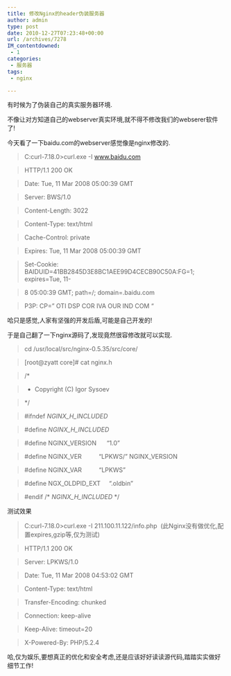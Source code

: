 ```yaml
---
title: 修改Nginx的header伪装服务器
author: admin
type: post
date: 2010-12-27T07:23:48+00:00
url: /archives/7278
IM_contentdowned:
 - 1
categories:
 - 服务器
tags:
 - nginx

---
```


有时候为了伪装自己的真实服务器环境.

不像让对方知道自己的webserver真实环境,就不得不修改我们的webserer软件了!

今天看了一下baidu.com的webserver感觉像是nginx修改的.

>

> C:curl-7.18.0>curl.exe -I www.baidu.com
>

>
>

> HTTP/1.1 200 OK
>

>
>

> Date: Tue, 11 Mar 2008 05:00:39 GMT
>

>
>

> Server: BWS/1.0
>

>
>

> Content-Length: 3022
>

>
>

> Content-Type: text/html
>

>
>

> Cache-Control: private
>

>
>

> Expires: Tue, 11 Mar 2008 05:00:39 GMT
>

>
>

> Set-Cookie: BAIDUID=41BB2845D3E8BC1AEE99D4CECB90C50A:FG=1; expires=Tue, 11-
>

>
>

> 8 05:00:39 GMT; path=/; domain=.baidu.com
>

>
>

> P3P: CP=” OTI DSP COR IVA OUR IND COM “
>

哈只是感觉,人家有坚强的开发后盾,可能是自己开发的!

于是自己翻了一下nginx源码了,发现竟然很容修改就可以实现.

>

> cd /usr/local/src/nginx-0.5.35/src/core/
>

>
>

> [root@zyatt core]# cat nginx.h
>

>
>

> /*
>

>
>

> * Copyright (C) Igor Sysoev
>

>
>

> */
>

>
>

> #ifndef _NGINX_H_INCLUDED_
>

>
>

> #define _NGINX_H_INCLUDED_
>

>
>

> #define NGINX_VERSION      “1.0”
>

>
>

> #define NGINX_VER          “LPKWS/” NGINX_VERSION
>

>
>

> #define NGINX_VAR          “LPKWS”
>

>
>

> #define NGX_OLDPID_EXT     “.oldbin”
>

>
>

> #endif /* _NGINX_H_INCLUDED_ */
>

测试效果

>

> C:curl-7.18.0>curl.exe -I 211.100.11.122/info.php  (此Nginx没有做优化,配置expires,gzip等,仅为测试)
>

>
>

> HTTP/1.1 200 OK
>

>
>

> Server: LPKWS/1.0
>

>
>

> Date: Tue, 11 Mar 2008 04:53:02 GMT
>

>
>

> Content-Type: text/html
>

>
>

> Transfer-Encoding: chunked
>

>
>

> Connection: keep-alive
>

>
>

> Keep-Alive: timeout=20
>

>
>

> X-Powered-By: PHP/5.2.4
>

哈,仅为娱乐,要想真正的优化和安全考虑,还是应该好好读读源代码,踏踏实实做好细节工作!